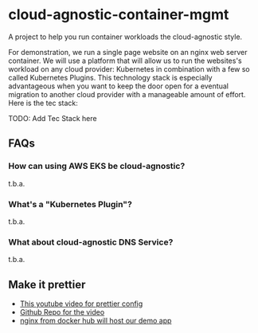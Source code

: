 # cloud-agnostic-container-mgmt

A project to help you run container workloads the cloud-agnostic style. 

For demonstration, we run a single page website on an nginx web server container. We will use a platform that will allow us to run the websites's workload on any cloud provider: Kubernetes in combination with a few so called Kubernetes Plugins. This technology stack is especially advantageous when you want to keep the door open for a eventual migration to another cloud provider with a manageable amount of effort. Here is the tec stack:

TODO: Add Tec Stack here

## FAQs

### How can using AWS EKS be cloud-agnostic?

t.b.a.


### What's a "Kubernetes Plugin"?

t.b.a.

### What about cloud-agnostic DNS Service?

t.b.a.

## Make it prettier

- [This youtube video for prettier config](https://www.youtube.com/watch?v=11jpa8e5jEQ)
- [Github Repo for the video](https://github.com/JoshuaKGoldberg/create-typescript-app/blob/main/.vscode/settings.json)
- [nginx from docker hub will host our demo app](https://hub.docker.com/_/nginx)

